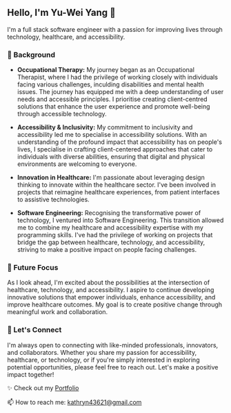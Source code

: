 <!--
**kathryn43621/kathryn43621** is a ✨ _special_ ✨ repository because its `README.md` (this file) appears on your GitHub profile.

Hello, I'm name 👋

- 🔭 I’m currently working on ...
- 🌱 I’m currently learning ...
- 👯 I’m looking to collaborate on ...
- 🤔 I’m looking for help with ...
- 💬 Ask me about ...
- 📫 How to reach me: kathryn43621@gmail.com
- 😄 Pronouns: ...
- ⚡ Fun fact: ...
-->


## Hello, I'm Yu-Wei Yang 👋

 I'm a full stack software engineer with a passion for improving lives through technology, healthcare, and accessibility.

 ### 💼 Background

 - **Occupational Therapy:** My journey began as an Occupational Therapist, where I had the privilege of working closely with individuals facing various challenges, inculding disabilities and mental health issues. The journey has equipped me with a deep understanding of user needs and accessible principles. I prioritise creating client-centred solutions that enhance the user experience and promote well-being through accessible technology.

 - **Accessibility & Inclusivity:** My commitment to inclusivity and accessibility led me to specialise in accessibility solutions. With an understanding of the profound impact that accessibility has on people's lives, I specialise in crafting client-centered approaches that cater to individuals with diverse abilities, ensuring that digital and physical environments are welcoming to everyone.

 - **Innovation in Healthcare:** I'm passionate about leveraging design thinking to innovate within the healthcare sector. I've been involved in projects that reimagine healthcare experiences, from patient interfaces to assistive technologies.

 - **Software Engineering:** Recognising the transformative power of technology, I ventured into Software Engineering. This transition allowed me to combine my healthcare and accessibility expertise with my programming skills. I've had the privilege of working on projects that bridge the gap between healthcare, technology, and accessibility, striving to make a positive impact on people facing challenges.

 ### 🚀 Future Focus

 As I look ahead, I'm excited about the possibilities at the intersection of healthcare, technology, and accessibility. I aspire to continue developing innovative solutions that empower individuals, enhance accessibility, and improve healthcare outcomes. My goal is to create positive change through meaningful work and collaboration.

 ### 🤝 Let's Connect

 I'm always open to connecting with like-minded professionals, innovators, and collaborators. Whether you share my passion for accessibility, healthcare, or technology, or if you're simply interested in exploring potential opportunities, please feel free to reach out. Let's make a positive impact together!

✨ Check out my [Portfolio](https://portfolio-kathryn-yangs-projects.vercel.app)

📫 How to reach me: kathryn43621@gmail.com
